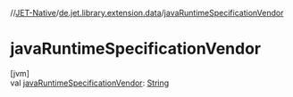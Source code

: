 //[JET-Native](../../index.md)/[de.jet.library.extension.data](index.md)/[javaRuntimeSpecificationVendor](java-runtime-specification-vendor.md)

# javaRuntimeSpecificationVendor

[jvm]\
val [javaRuntimeSpecificationVendor](java-runtime-specification-vendor.md): [String](https://kotlinlang.org/api/latest/jvm/stdlib/kotlin/-string/index.html)
